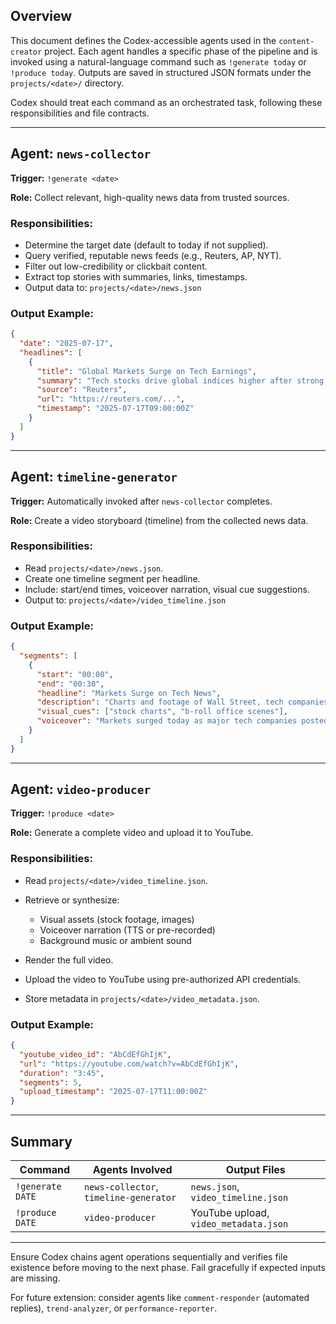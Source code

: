 ## Overview

This document defines the Codex-accessible agents used in the `content-creator` project. Each agent handles a specific phase of the pipeline and is invoked using a natural-language command such as `!generate today` or `!produce today`. Outputs are saved in structured JSON formats under the `projects/<date>/` directory.

Codex should treat each command as an orchestrated task, following these responsibilities and file contracts.

---

## Agent: `news-collector`

**Trigger:** `!generate <date>`

**Role:** Collect relevant, high-quality news data from trusted sources.

### Responsibilities:

* Determine the target date (default to today if not supplied).
* Query verified, reputable news feeds (e.g., Reuters, AP, NYT).
* Filter out low-credibility or clickbait content.
* Extract top stories with summaries, links, timestamps.
* Output data to: `projects/<date>/news.json`

### Output Example:

```json
{
  "date": "2025-07-17",
  "headlines": [
    {
      "title": "Global Markets Surge on Tech Earnings",
      "summary": "Tech stocks drive global indices higher after strong quarterly results.",
      "source": "Reuters",
      "url": "https://reuters.com/...",
      "timestamp": "2025-07-17T09:00:00Z"
    }
  ]
}
```

---

## Agent: `timeline-generator`

**Trigger:** Automatically invoked after `news-collector` completes.

**Role:** Create a video storyboard (timeline) from the collected news data.

### Responsibilities:

* Read `projects/<date>/news.json`.
* Create one timeline segment per headline.
* Include: start/end times, voiceover narration, visual cue suggestions.
* Output to: `projects/<date>/video_timeline.json`

### Output Example:

```json
{
  "segments": [
    {
      "start": "00:00",
      "end": "00:30",
      "headline": "Markets Surge on Tech News",
      "description": "Charts and footage of Wall Street, tech companies, and stock tickers.",
      "visual_cues": ["stock charts", "b-roll office scenes"],
      "voiceover": "Markets surged today as major tech companies posted better-than-expected earnings..."
    }
  ]
}
```

---

## Agent: `video-producer`

**Trigger:** `!produce <date>`

**Role:** Generate a complete video and upload it to YouTube.

### Responsibilities:

* Read `projects/<date>/video_timeline.json`.
* Retrieve or synthesize:

  * Visual assets (stock footage, images)
  * Voiceover narration (TTS or pre-recorded)
  * Background music or ambient sound
* Render the full video.
* Upload the video to YouTube using pre-authorized API credentials.
* Store metadata in `projects/<date>/video_metadata.json`.

### Output Example:

```json
{
  "youtube_video_id": "AbCdEfGhIjK",
  "url": "https://youtube.com/watch?v=AbCdEfGhIjK",
  "duration": "3:45",
  "segments": 5,
  "upload_timestamp": "2025-07-17T11:00:00Z"
}
```

---

## Summary

| Command          | Agents Involved                        | Output Files                          |
| ---------------- | -------------------------------------- | ------------------------------------- |
| `!generate DATE` | `news-collector`, `timeline-generator` | `news.json`, `video_timeline.json`    |
| `!produce DATE`  | `video-producer`                       | YouTube upload, `video_metadata.json` |

---

Ensure Codex chains agent operations sequentially and verifies file existence before moving to the next phase. Fail gracefully if expected inputs are missing.

For future extension: consider agents like `comment-responder` (automated replies), `trend-analyzer`, or `performance-reporter`.

